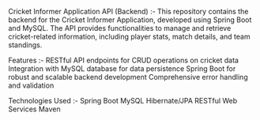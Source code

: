Cricket Informer Application API (Backend) :-
This repository contains the backend for the Cricket Informer Application, developed using Spring Boot and MySQL. The API provides functionalities to manage and retrieve cricket-related information, including player stats, match details, and team standings.

Features :-
RESTful API endpoints for CRUD operations on cricket data
Integration with MySQL database for data persistence
Spring Boot for robust and scalable backend development
Comprehensive error handling and validation

Technologies Used :-
Spring Boot
MySQL
Hibernate/JPA
RESTful Web Services
Maven
